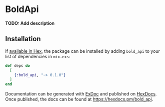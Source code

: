 # BoldApi

**TODO: Add description**

## Installation

If [available in Hex](https://hex.pm/docs/publish), the package can be installed
by adding `bold_api` to your list of dependencies in `mix.exs`:

```elixir
def deps do
  [
    {:bold_api, "~> 0.1.0"}
  ]
end
```

Documentation can be generated with [ExDoc](https://github.com/elixir-lang/ex_doc)
and published on [HexDocs](https://hexdocs.pm). Once published, the docs can
be found at <https://hexdocs.pm/bold_api>.

